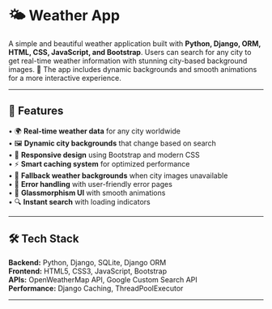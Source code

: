# 🌤️ Weather App

A simple and beautiful weather application built with **Python, Django, ORM, HTML, CSS, JavaScript, and Bootstrap**. Users can search for any city to get real-time weather information with stunning city-based background images. 🎵 The app includes dynamic backgrounds and smooth animations for a more interactive experience.

---

## 🚀 Features

• 🌍 **Real-time weather data** for any city worldwide  
• 🖼️ **Dynamic city backgrounds** that change based on search  
• 📱 **Responsive design** using Bootstrap and modern CSS  
• ⚡ **Smart caching system** for optimized performance  
• 🔄 **Fallback weather backgrounds** when city images unavailable  
• 🎯 **Error handling** with user-friendly error pages  
• 🎨 **Glassmorphism UI** with smooth animations  
• 🔍 **Instant search** with loading indicators  

---

## 🛠️ Tech Stack

**Backend:** Python, Django, SQLite, Django ORM  
**Frontend:** HTML5, CSS3, JavaScript, Bootstrap  
**APIs:** OpenWeatherMap API, Google Custom Search API  
**Performance:** Django Caching, ThreadPoolExecutor  

---
